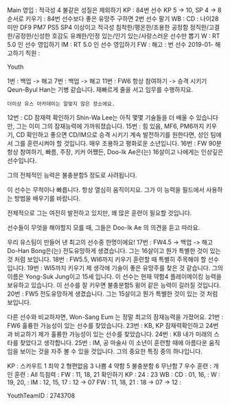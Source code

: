 Main
영입	: 적극성 4 불같은 성질은 제외하기
KP	: 84번 선수 KP 5 -> 10, SP 4 -> 8 순서로 키우기
	: 84번 선수보다 좋은 유망주 구하면 2번 선수 팔기
WB  : 
CD	: 나이28 미만 
	  DF9 PM7 PS5 SP4 이상이고
	  적극성 침착한/평온한/조용한 
	  공정함 정직한/고결한/공정한/신성한 
	  호감도 유쾌한/인정 있는/인기 있는/사랑스러운 
	  선수만 뽑기
W	: RT 5.0 인 선수 영입하기 
IM  : RT 5.0 인 선수 영입하기
FW  : 
해고	: 번 선수 2019-01- 해고하기
직원	: 

Youth

1번 : 백업 -> 해고
7번 : 백업 -> 해고
11번 : FW6 항상 참여하기 -> 승격 시키기
    Qeun-Byul Han는 기병 같습니다. 
    재빠르게 줄을 서고 임무를 수행하지요.

    더이상 유스 아카데미는 알맞지 않은 장소에요.
12번 : CD 잠재력 확인하기
   Shin-Wa Lee는 아직 몇몇 기술들을 더 배울 수 있습니다만, 그는 이미 그의 잠재능력에 가까워졌습니다.
15번 : 힘 있음, MF6, PM6까지 키우기, CD 확인하고 좋으면 CD/IM으로 승격 시키기
   계속 발전하기를 원한다면, 성인 팀에서 그를 훈련시켜야 할 것입니다.
   매우 조용하고 평화로운 소년입니다.
16번 : FW 90분 항상 참여하기, 빠름, 주장, 키커
   어쨌든, Doo-Ik Ae은(는) 16살이고 나에게는 인상깊은 선수입니다.
 
   그의 전체적인 능력은 불충분함5 정도로 사려됩니다. 

   이 선수는 무척이나 빠릅니다. 항상 열심히 움직이지요. 
   그가 이 능력을 필드에서 사용하는 방법을 배우기를 바랍니다.

   전체적으로 그는 여전히 발전하고 있지만, 꽤 많은 훈련이 필요할 것입니다.

   선수들이 무엇을 해야할지 모를 때, 그들은 Doo-Ik Ae 의 의견을 듣고 따라요.

   우리 유스팀이 만들어 낸 최고의 선수중 한명이에요!
17번 : FW4.5 -> 백업 -> 해고
   Do-Han Bong은(는) 전도유망하게 생겼습니다. 
   그는 16살이고 뭔가 특별한 것이 있는 것 처럼 보입니다.
18번 : FW5.5, WI6까지 키우기
    훈련할 때 특별히 주목해야 할 선수입니다.
19번 : WI5까지 키우기
   제 생각에 기술이 좋은 유망주를 찾은 것 같습니다. 
   그의 이름은 Yong-Suk Jung이고 15세 입니다.
   이 선수는 현재 약함4 플레이메이킹 능력을 보유하고 있습니다. 
   이 선수를 잘 키우면 불충분함5 윙어 같은 능력이 길러질 것입니다.
20번 : FW5
   전도유망하게 생겼습니다. 
   그는 15살이고 뭔가 특별한 것이 있는 것 처럼 보입니다.

   다른 선수와 비교하자면, Won-Sang Eum 는 정말 최고의 잠재능력을 가졌어요.
21번 : FW6
   훌륭한 가능성이 있는 선수를 찾았습니다.
23번 : KB, KP 잠재력확인하고 24번과 비교하기
   제가 훌륭한 가능성이 있는 선수를 찾았습니다.
24번 : KB
   내가 미래의 스타를 찾았다고 생각합니다.
25번 : IM, 공 마술사
   이 소년이 훈련할 때에 아름다운 움직임을 보이는 것을 자주 볼 수 있을 것입니다. 
   그의 중요한 특징 중의 하나입니다.

KP : 스카우트
1 최악
2 형편없음
3 나쁨
4 약함
5 불충분함
6 무난함
7 우수
훈련 :
   개인 훈련 : All
   득점력    : FW   : 11, 18, 21 확인하기
   KP : 24         : 23
   WB :
   CD : 01, 16,    :
   W  : 19, 20,    : 
   IM : 12, 15, 17 :       12 -> 07
   FW : 11, 18, 21 : 18 -> 07 -> 12
      : 

YouthTeamID : 2743708
